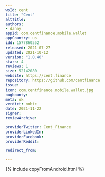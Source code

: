 ```yaml
---
wsId: cent
title: "Cent"
altTitle: 
authors:
- danny
appId: com.centfinance.mobile.wallet
appCountry: us
idd: 1577860552
released: 2021-07-27
updated: 2021-10-12
version: "1.0.40"
stars: 4
reviews: 1
size: 52142080
website: https://cent.finance
repository: https://github.com/centfinance
issue: 
icon: com.centfinance.mobile.wallet.jpg
bugbounty: 
meta: ok
verdict: nobtc
date: 2021-11-22
signer: 
reviewArchive:

providerTwitter: Cent_Finance
providerLinkedIn: 
providerFacebook: 
providerReddit: 

redirect_from:

---
```


{% include copyFromAndroid.html %}
